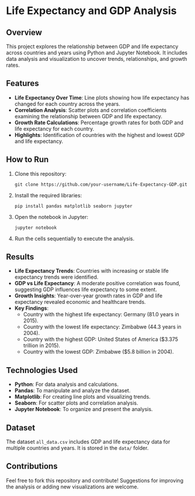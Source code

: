 # Life Expectancy and GDP Analysis

## Overview
This project explores the relationship between GDP and life expectancy across countries and years using Python and Jupyter Notebook. It includes data analysis and visualization to uncover trends, relationships, and growth rates.

## Features
- **Life Expectancy Over Time**: Line plots showing how life expectancy has changed for each country across the years.
- **Correlation Analysis**: Scatter plots and correlation coefficients examining the relationship between GDP and life expectancy.
- **Growth Rate Calculations**: Percentage growth rates for both GDP and life expectancy for each country.
- **Highlights**: Identification of countries with the highest and lowest GDP and life expectancy.

## How to Run
1. Clone this repository:
   ```
   git clone https://github.com/your-username/Life-Expectancy-GDP.git
   ```
2. Install the required libraries:
   ```
   pip install pandas matplotlib seaborn jupyter
   ```
3. Open the notebook in Jupyter:
   ```
   jupyter notebook
   ```
4. Run the cells sequentially to execute the analysis.

## Results
- **Life Expectancy Trends**: Countries with increasing or stable life expectancy trends were identified.
- **GDP vs Life Expectancy**: A moderate positive correlation was found, suggesting GDP influences life expectancy to some extent.
- **Growth Insights**: Year-over-year growth rates in GDP and life expectancy revealed economic and healthcare trends.
- **Key Findings**:
  - Country with the highest life expectancy: Germany (81.0 years in 2015).
  - Country with the lowest life expectancy: Zimbabwe (44.3 years in 2004).
  - Country with the highest GDP: United States of America ($3.375 trillion in 2015).
  - Country with the lowest GDP: Zimbabwe ($5.8 billion in 2004).

## Technologies Used
- **Python**: For data analysis and calculations.
- **Pandas**: To manipulate and analyze the dataset.
- **Matplotlib**: For creating line plots and visualizing trends.
- **Seaborn**: For scatter plots and correlation analysis.
- **Jupyter Notebook**: To organize and present the analysis.

## Dataset
The dataset `all_data.csv` includes GDP and life expectancy data for multiple countries and years. It is stored in the `data/` folder.

## Contributions
Feel free to fork this repository and contribute! Suggestions for improving the analysis or adding new visualizations are welcome.

